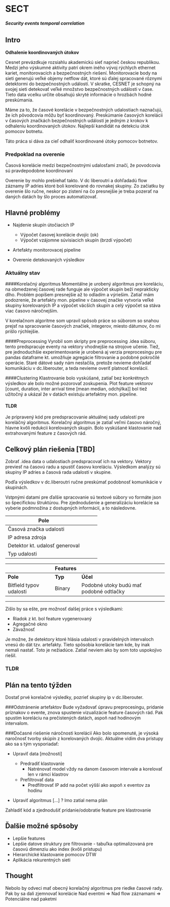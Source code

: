 
# SECT
###### **Security events temporal correlation**

## Intro

**Odhalenie koordinovaných útokov**

Cesnet prevázdkuje rozsiahlu akademickú sieť naprieč českou republikou. Medzi jeho výskumné aktivity patrí okrem iného vývoj rýchlych ethernet kariet, monitorovacích a bezpečnostných riešení. Monitorovacie body na sieti generujú veľké objemy netflow dát, ktoré sú ďalej spracované rôznymi detektormi do bezpečnostných událostí. V skratke, CESNET je schopný na svojej sieti detekovať veľké množstvo bezpečnostných události v čase. Tieto data vcelku určite obsahujú skryté informácie o hrozbách hodné preskúmania. 

Máme za to, že časové korelácie v bezpečnostných udalostiach naznačujú, že ich pôvodcovia môžu byť koordinovaný. Preskúmanie časových korelácii v časových značkách bezpečnostných událostí je jedným z krokov k odhaleniu koordinovaných útokov. Najlepší kandidát na detekciu útok pomocov botnetu.

Táto práca si dáva za cieľ odhaliť koordinované útoky pomocov botnetov.
 
### Predpoklad na overenie
 
Časová korelácie medzi bezpečnostnými udalosťami značí, že povodcovia sú pravdepodobne koordinovaní

Overenie by mohlo prebiehať takto. V dc liberoutri a dohľadadú flow záznamy IP adries ktoré boli korelované do rovnakej skupiny. Zo začiatku by overenie šlo ručne, neskor po zistení na čo presnejšie je treba pozerať na daných datách by šlo proces automatizovať.

## Hlavné problémy

* Najdenie skupín útočiacich IP
    * Výpočet časovej korelácie dvojíc (ok)
    * Výpočet vzájomne súvisiacich skupín (brzdí výpočet)
    
* Artefakty monitorovacej pipeline
* Overenie detekovaných výsledkov

### Aktuálny stav
####Korelačný algoritmus
Momentálne je urobený algoritmus pre koreláciu, na obmedzenej časovej rade funguje ale výpočet skupín beží neprakticky dlho. Problém popíšem presnejšie
až to odladím a výriešim. Zatiaľ mám podozrenie, že artefakty mon. pipeline v časovej značke vytvoria veľké skupiny korelovaných IP a výpočet väcších skupín a celý výpočet sa stáva viac časovo náročnejším.

V korelačnom algoritme som upravil spôsob práce so súborom so snahou prejsť na spracovanie časových značiek, integerov, miesto dátumov, čo mi prišlo rýchlejšie.

####Preprocessing
Vyrobil som skripty pre preprocessing .idea súboru, tento predspracuje eventy na vektory vhodnejšie na strojove učenie. Tiež, pre jednoduchšie experimentovanie je urobená aj verzia preprocesingu pre pandas dataframe kt. umožňuje agregácie filtrovanie a podobné pokročilé operácie. Staré dátové sady nám nestačila, pretože nevieme dohľadať komunikáciu v dc.liberouter, a teda nevieme overiť platnosť korelácií.

####Clustering
Klastrovanie bolo vyskúšané, zatiaľ bez konkrétnych výsledkov ale bolo možné pozorovať zoskupenia. 
Plot feature vektorov [count, duration, inter arrival time [mean median, odchýlka]] bol tiež užitočný a ukázal že v datách existuju artefaktny mon. pipeline. 

#### TLDR 
Je pripravený kód pre predspracovanie aktuálnej sady udalostí pre koreláčný algoritmus. 
Korelačný algoritmus je zatiaľ veľmi časovo náročný, hlavne kvôli redukcii korelovaných skupín.
Bolo vyskúšané klastovanie nad extrahovanými feature z časových rád. 
 
## Celkový plán riešenia [TBD]

Zobrať .idea data o udalostiach predspracovať ich na vektory. Vektory previesť na časovú radu a spustiť časovu koreláciu. Výsledkom analýzy sú skupiny IP adries a časová rada udalostí v skupine.

Podľa výsledkov v dc.liberoutri ručne preskúmať podobnosť komunikácie v skupinách.

Vstpnými datami pre ďalšie spracovanie sú textové súbory vo formáte json so špecifickou štruktúrou. Pre zjednodušenie a generalizáciu korelácie sa vyberie podmnožina z dostupných informácií, a to následovne. 

|Pole||||
|---|---|---|---|
|Časová značka udalosti|
|IP adresa zdroja|
|Detektor kt. udalosť generoval|
|Typ udalosti|


| |Features | |
|---|---|---|
|**Pole**|**Typ**|**Účel**|
|Bitfield typov udalosti|Binary|Podobné utoky budú mať podobné odtlačky|

---
Zišlo by sa ešte, pre možnosť dalšej práce s výsledkami:

* Riadok z kt. bol feature vygenerovaný
* Agregačné okno
* Závažnosť


Je možne, že detektory ktoré hlásia udalosti v pravidelných intervaloch vnesú do dát tzv. artefakty. Tieto spôsobia korelácie tam kde, by inak nemali nastať. Toto je nežiadúce. Zatiaľ neviem ako by som toto uspokojivo riešil. 

### TLDR

## Plán na tento týžden
Dostať prvé korelačné výsledky, pozrieť skupiny ip v dc.liberouter. 

###Odstránenie artefaktov
Bude vyžadovať úpravu preprocesingu, pridanie príznakov o evente, znova spustenie vizualizácie feature časových rád. Pak spustim koreláciu na prečistených datách, aspoň nad hodinovým intervalom. 

###Dočasné riešenie náročnosti korelácií
Ako bolo spomenuté, je výsoká naročnosť tvorby skúpín z korelovaných dvojíc. Aktuálne vidím dva prístupy ako sa s tým vysporiadať:

* Upraviť data [možnosti]
    * Predradiť klastovanie
       * Natrénovať model vždy na danom časovom intervale a korelovať len v rámci klastrov
    * Prefiltrovať data
       * Predfiltrovať IP add na počet výšší ako aspoň x eventov za hodinu

* Upraviť algoritmus [...]
    ? Imo zatial nema plán

Zahladiť kód a zjednodušiť pridanie/odobratie feature pre klastrovanie

## Ďalšie možné spôsoby

* Lepšie features
* Lepšie datove struktury pre filtrovanie - tabuľka optimalizovaná pre časovú dimenziu ako index (kvôli prístupu)
* Hierarchické klastovanie pomocov DTW
* Aplikácia rekurentných sieti

## Thought
 Nebolo by odveci mať obecný korelačný algoritmus pre riedke časové rady. 
 Pak by sa dali zjemnovať korelácie
 Nad eventmi => Nad flow záznamami => Potenciálne nad paketmi